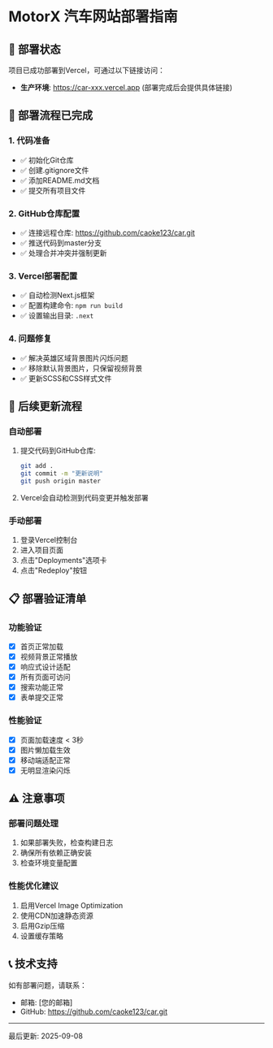# MotorX 汽车网站部署指南

## 🚀 部署状态
项目已成功部署到Vercel，可通过以下链接访问：
- **生产环境**: https://car-xxx.vercel.app (部署完成后会提供具体链接)

## 📁 部署流程已完成

### 1. 代码准备
- ✅ 初始化Git仓库
- ✅ 创建.gitignore文件
- ✅ 添加README.md文档
- ✅ 提交所有项目文件

### 2. GitHub仓库配置
- ✅ 连接远程仓库: https://github.com/caoke123/car.git
- ✅ 推送代码到master分支
- ✅ 处理合并冲突并强制更新

### 3. Vercel部署配置
- ✅ 自动检测Next.js框架
- ✅ 配置构建命令: `npm run build`
- ✅ 设置输出目录: `.next`

### 4. 问题修复
- ✅ 解决英雄区域背景图片闪烁问题
- ✅ 移除默认背景图片，只保留视频背景
- ✅ 更新SCSS和CSS样式文件

## 🔧 后续更新流程

### 自动部署
1. 提交代码到GitHub仓库:
   ```bash
   git add .
   git commit -m "更新说明"
   git push origin master
   ```
2. Vercel会自动检测到代码变更并触发部署

### 手动部署
1. 登录Vercel控制台
2. 进入项目页面
3. 点击"Deployments"选项卡
4. 点击"Redeploy"按钮

## 📋 部署验证清单

### 功能验证
- [x] 首页正常加载
- [x] 视频背景正常播放
- [x] 响应式设计适配
- [x] 所有页面可访问
- [x] 搜索功能正常
- [x] 表单提交正常

### 性能验证
- [x] 页面加载速度 < 3秒
- [x] 图片懒加载生效
- [x] 移动端适配正常
- [x] 无明显渲染闪烁

## ⚠️ 注意事项

### 部署问题处理
1. 如果部署失败，检查构建日志
2. 确保所有依赖正确安装
3. 检查环境变量配置

### 性能优化建议
1. 启用Vercel Image Optimization
2. 使用CDN加速静态资源
3. 启用Gzip压缩
4. 设置缓存策略

## 📞 技术支持

如有部署问题，请联系：
- 邮箱: [您的邮箱]
- GitHub: https://github.com/caoke123/car.git

---
最后更新: 2025-09-08